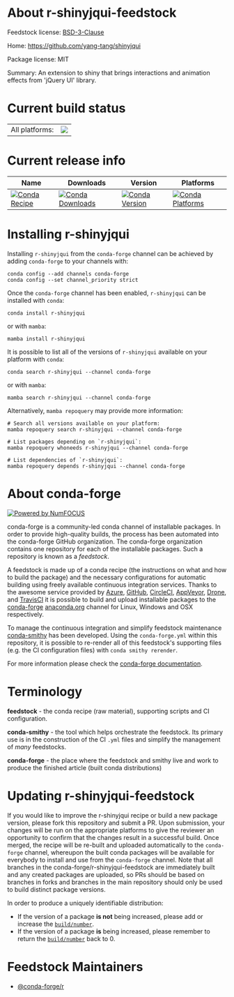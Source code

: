 About r-shinyjqui-feedstock
===========================

Feedstock license: [BSD-3-Clause](https://github.com/conda-forge/r-shinyjqui-feedstock/blob/main/LICENSE.txt)

Home: https://github.com/yang-tang/shinyjqui

Package license: MIT

Summary: An extension to shiny that brings interactions and animation effects from 'jQuery UI' library.

Current build status
====================


<table><tr><td>All platforms:</td>
    <td>
      <a href="https://dev.azure.com/conda-forge/feedstock-builds/_build/latest?definitionId=5216&branchName=main">
        <img src="https://dev.azure.com/conda-forge/feedstock-builds/_apis/build/status/r-shinyjqui-feedstock?branchName=main">
      </a>
    </td>
  </tr>
</table>

Current release info
====================

| Name | Downloads | Version | Platforms |
| --- | --- | --- | --- |
| [![Conda Recipe](https://img.shields.io/badge/recipe-r--shinyjqui-green.svg)](https://anaconda.org/conda-forge/r-shinyjqui) | [![Conda Downloads](https://img.shields.io/conda/dn/conda-forge/r-shinyjqui.svg)](https://anaconda.org/conda-forge/r-shinyjqui) | [![Conda Version](https://img.shields.io/conda/vn/conda-forge/r-shinyjqui.svg)](https://anaconda.org/conda-forge/r-shinyjqui) | [![Conda Platforms](https://img.shields.io/conda/pn/conda-forge/r-shinyjqui.svg)](https://anaconda.org/conda-forge/r-shinyjqui) |

Installing r-shinyjqui
======================

Installing `r-shinyjqui` from the `conda-forge` channel can be achieved by adding `conda-forge` to your channels with:

```
conda config --add channels conda-forge
conda config --set channel_priority strict
```

Once the `conda-forge` channel has been enabled, `r-shinyjqui` can be installed with `conda`:

```
conda install r-shinyjqui
```

or with `mamba`:

```
mamba install r-shinyjqui
```

It is possible to list all of the versions of `r-shinyjqui` available on your platform with `conda`:

```
conda search r-shinyjqui --channel conda-forge
```

or with `mamba`:

```
mamba search r-shinyjqui --channel conda-forge
```

Alternatively, `mamba repoquery` may provide more information:

```
# Search all versions available on your platform:
mamba repoquery search r-shinyjqui --channel conda-forge

# List packages depending on `r-shinyjqui`:
mamba repoquery whoneeds r-shinyjqui --channel conda-forge

# List dependencies of `r-shinyjqui`:
mamba repoquery depends r-shinyjqui --channel conda-forge
```


About conda-forge
=================

[![Powered by
NumFOCUS](https://img.shields.io/badge/powered%20by-NumFOCUS-orange.svg?style=flat&colorA=E1523D&colorB=007D8A)](https://numfocus.org)

conda-forge is a community-led conda channel of installable packages.
In order to provide high-quality builds, the process has been automated into the
conda-forge GitHub organization. The conda-forge organization contains one repository
for each of the installable packages. Such a repository is known as a *feedstock*.

A feedstock is made up of a conda recipe (the instructions on what and how to build
the package) and the necessary configurations for automatic building using freely
available continuous integration services. Thanks to the awesome service provided by
[Azure](https://azure.microsoft.com/en-us/services/devops/), [GitHub](https://github.com/),
[CircleCI](https://circleci.com/), [AppVeyor](https://www.appveyor.com/),
[Drone](https://cloud.drone.io/welcome), and [TravisCI](https://travis-ci.com/)
it is possible to build and upload installable packages to the
[conda-forge](https://anaconda.org/conda-forge) [anaconda.org](https://anaconda.org/)
channel for Linux, Windows and OSX respectively.

To manage the continuous integration and simplify feedstock maintenance
[conda-smithy](https://github.com/conda-forge/conda-smithy) has been developed.
Using the ``conda-forge.yml`` within this repository, it is possible to re-render all of
this feedstock's supporting files (e.g. the CI configuration files) with ``conda smithy rerender``.

For more information please check the [conda-forge documentation](https://conda-forge.org/docs/).

Terminology
===========

**feedstock** - the conda recipe (raw material), supporting scripts and CI configuration.

**conda-smithy** - the tool which helps orchestrate the feedstock.
                   Its primary use is in the construction of the CI ``.yml`` files
                   and simplify the management of *many* feedstocks.

**conda-forge** - the place where the feedstock and smithy live and work to
                  produce the finished article (built conda distributions)


Updating r-shinyjqui-feedstock
==============================

If you would like to improve the r-shinyjqui recipe or build a new
package version, please fork this repository and submit a PR. Upon submission,
your changes will be run on the appropriate platforms to give the reviewer an
opportunity to confirm that the changes result in a successful build. Once
merged, the recipe will be re-built and uploaded automatically to the
`conda-forge` channel, whereupon the built conda packages will be available for
everybody to install and use from the `conda-forge` channel.
Note that all branches in the conda-forge/r-shinyjqui-feedstock are
immediately built and any created packages are uploaded, so PRs should be based
on branches in forks and branches in the main repository should only be used to
build distinct package versions.

In order to produce a uniquely identifiable distribution:
 * If the version of a package **is not** being increased, please add or increase
   the [``build/number``](https://docs.conda.io/projects/conda-build/en/latest/resources/define-metadata.html#build-number-and-string).
 * If the version of a package **is** being increased, please remember to return
   the [``build/number``](https://docs.conda.io/projects/conda-build/en/latest/resources/define-metadata.html#build-number-and-string)
   back to 0.

Feedstock Maintainers
=====================

* [@conda-forge/r](https://github.com/conda-forge/r/)

